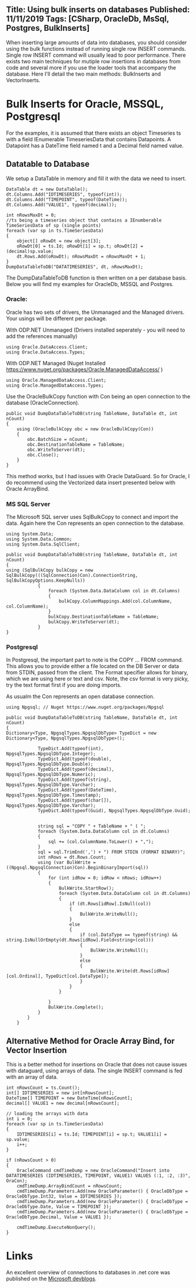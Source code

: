 Title: Using bulk inserts on databases
Published: 11/11/2019
Tags: [CSharp, OracleDb, MsSql, Postgres, BulkInserts] 
---
When inserting large amounts of data into databases, you should consider using the bulk functions instead of running single row INSERT commands. Single row INSERT command will usually lead to poor performance. There exists two main techniques for mutiple row insertions in databases from code and several more if you use the loader tools that accompany the database. Here I'll detail the two main methods: BulkInserts and VectorInserts. 

# Bulk Inserts for Oracle, MSSQL, Postgresql
For the examples, it is assumed that there exists an object Timeseries ts with a field IEnumerable TimeseriesData that contains Datapoints. A Datapoint has a DateTime field named t and a Decimal field named value.

## Datatable to Database
We setup a DataTable in memory and fill it with the data we need to insert. 
 
```CSharp
DataTable dt = new DataTable();
dt.Columns.Add("IDTIMESERIES", typeof(int));
dt.Columns.Add("TIMEPOINT", typeof(DateTime));
dt.Columns.Add("VALUE1", typeof(decimal));

int nRowsMaxDt = 0;
//ts being a timeseries object that contains a IEnumberable TimeSeriesData of sp (single points) 
foreach (var sp in ts.TimeSeriesData)
{
	object[] oRowDt = new object[3];
	oRowDt[0] = ts.Id; oRowDt[1] = sp.t; oRowDt[2] = (decimal)sp.value; 
	dt.Rows.Add(oRowDt); nRowsMaxDt = nRowsMaxDt + 1;
}
DumpDataTableToDB("DATATIMESERIES", dt, nRowsMaxDt);
```
The DumpDataTableToDB function is then written on a per database basis. Below you will find my examples for OracleDb, MSSQL and Postgres. 

### Oracle:
Oracle has two sets of drivers, the Unmanaged and the Managed drivers. Your usings will be different per package. 

With ODP.NET Unmanaged (Drivers installed seperately - you will need to add the references manually)
```CSharp
using Oracle.DataAccess.Client;
using Oracle.DataAccess.Types;
```
With ODP.NET Managed (Nuget Installed https://www.nuget.org/packages/Oracle.ManagedDataAccess/ ) 
```CSharp
using Oracle.ManagedDataAccess.Client;
using Oracle.ManagedDataAccess.Types;
```

Use the OracleBulkCopy function with Con being an open connection to the database (OracleConnection). 
```CSharp
public void DumpDataTableToDB(string TableName, DataTable dt, int nCount)
{
	using (OracleBulkCopy obc = new OracleBulkCopy(Con))
	{
		obc.BatchSize = nCount;
		obc.DestinationTableName = TableName;
		obc.WriteToServer(dt);
		obc.Close();
	}
}
```

This method works, but I had issues with Oracle DataGuard. So for Oracle, I do recommend using the Vectorized data insert presented below with Oracle ArrayBind. 

### MS SQL Server
The Microsoft SQL server uses SqlBulkCopy to connect and import the data. Again here the Con represents an open connection to the database. 

```CSharp
using System.Data;
using System.Data.Common;
using System.Data.SqlClient;

public void DumpDataTableToDB(string TableName, DataTable dt, int nCount)
{
using (SqlBulkCopy bulkCopy = new SqlBulkCopy(((SqlConnection)Con).ConnectionString, SqlBulkCopyOptions.KeepNulls))
            {
                foreach (System.Data.DataColumn col in dt.Columns)
                {
                    bulkCopy.ColumnMappings.Add(col.ColumnName, col.ColumnName);
                }
                bulkCopy.DestinationTableName = TableName;
                bulkCopy.WriteToServer(dt);
            }
}
```

### Postgresql
In Postgresql, the important part to note is the COPY ... FROM command. This allows you to provide either a file located on the DB Server or data from STDIN, passed from the client. The Format specifier allows for binary, which we are using here or text and csv. Note, the csv format is very picky, try the text format first if you are doing imports.

As usualm the Con represents an open database connection. 

```CSharp
using Npgsql; // Nuget https://www.nuget.org/packages/Npgsql 

public void DumpDataTableToDB(string TableName, DataTable dt, int nCount)
{
Dictionary<Type, NpgsqlTypes.NpgsqlDbType> TypeDict = new Dictionary<Type, NpgsqlTypes.NpgsqlDbType>();

            TypeDict.Add(typeof(int), NpgsqlTypes.NpgsqlDbType.Integer);
            TypeDict.Add(typeof(double), NpgsqlTypes.NpgsqlDbType.Double);
            TypeDict.Add(typeof(decimal), NpgsqlTypes.NpgsqlDbType.Numeric);
            TypeDict.Add(typeof(string), NpgsqlTypes.NpgsqlDbType.Varchar);
            TypeDict.Add(typeof(DateTime), NpgsqlTypes.NpgsqlDbType.Timestamp);
            TypeDict.Add(typeof(char[]), NpgsqlTypes.NpgsqlDbType.Varchar);
            TypeDict.Add(typeof(Guid), NpgsqlTypes.NpgsqlDbType.Uuid);


            string sql = "COPY " + TableName + " ( ";
            foreach (System.Data.DataColumn col in dt.Columns)
            {
                sql += (col.ColumnName.ToLower() + ",");
            }
            sql = sql.TrimEnd(',') + ") FROM STDIN (FORMAT BINARY)";
            int nRows = dt.Rows.Count;
            using (var BulkWrite = ((Npgsql.NpgsqlConnection)Con).BeginBinaryImport(sql))
            {
                for (int idRow = 0; idRow < nRows; idRow++)
                {
                    BulkWrite.StartRow();
                    foreach (System.Data.DataColumn col in dt.Columns)
                    {
                        if (dt.Rows[idRow].IsNull(col))
                        {
                            BulkWrite.WriteNull();
                        }
                        else
                        {
                            if (col.DataType == typeof(string) && string.IsNullOrEmpty(dt.Rows[idRow].Field<string>(col)))
                            {
                                BulkWrite.WriteNull();
                            }
                            else
                            {
                                BulkWrite.Write(dt.Rows[idRow][col.Ordinal], TypeDict[col.DataType]);
                            }
                        }
                    }
                    
                }
                BulkWrite.Complete();
            }
        }
    }
```

## Alternative Method for Oracle Array Bind, for Vector Insertion
This is a better method for insertions on Oracle that does not cause issues with dataguard, using arrays of data. The single INSERT command is fed with an array of data. 

```CSharp
int nRowsCount = ts.Count(); 
int[] IDTIMESERIES = new int[nRowsCount];
DateTime[] TIMEPOINT = new DateTime[nRowsCount];
decimal[] VALUE1 = new decimal[nRowsCount];

// loading the arrays with data 
int i = 0;
foreach (var sp in ts.TimeSeriesData)
{
	IDTIMESERIES[i] = ts.Id; TIMEPOINT[i] = sp.t; VALUE1[i] = sp.value;
	i++;
}

if (nRowsCount > 0)
{
	OracleCommand cmdTimeDump = new OracleCommand("Insert into DATATIMESERIES (IDTIMESERIES, TIMEPOINT, VALUE1) VALUES (:1, :2, :3)", OraCon);
	cmdTimeDump.ArrayBindCount = nRowsCount;
	cmdTimeDump.Parameters.Add(new OracleParameter() { OracleDbType = OracleDbType.Int32, Value = IDTIMESERIES });
	cmdTimeDump.Parameters.Add(new OracleParameter() { OracleDbType = OracleDbType.Date, Value = TIMEPOINT });
	cmdTimeDump.Parameters.Add(new OracleParameter() { OracleDbType = OracleDbType.Decimal, Value = VALUE1 });
  
	cmdTimeDump.ExecuteNonQuery();
}
```

# Links

An excellent overview of connections to databases in .net core was published on the [Microsoft devblogs]( https://devblogs.microsoft.com/dotnet/net-core-data-access/). 
